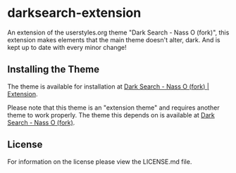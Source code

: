 # darksearch-extension
An extension of the userstyles.org theme "Dark Search - Nass O (fork)", this extension makes elements that the main theme doesn't alter, dark. And is kept up to date with every minor change!

## Installing the Theme
The theme is available for installation at [Dark Search - Nass O (fork) | Extension](https://userstyles.org/styles/172026/darksearch-nass-o-fork-extension).

Please note that this theme is an "extension theme" and requires another theme to work properly. The theme this depends on is available at [Dark Search - Nass O (fork)](https://userstyles.org/styles/153816/darksearch-nass-o-fork).

## License
For information on the license please view the LICENSE.md file.
